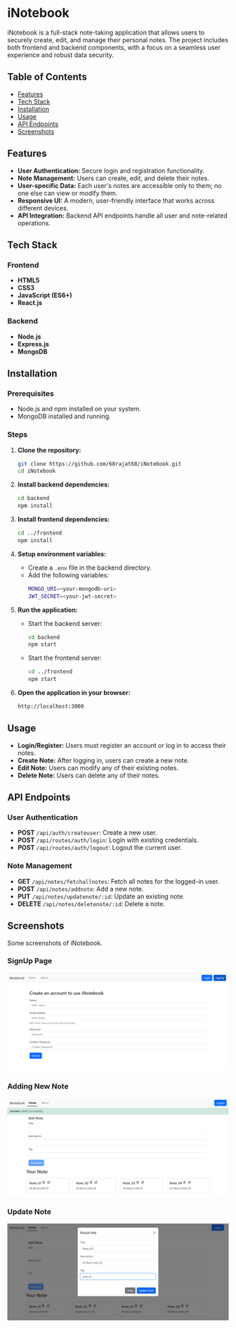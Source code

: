 
# iNotebook

iNotebook is a full-stack note-taking application that allows users to securely create, edit, and manage their personal notes. The project includes both frontend and backend components, with a focus on a seamless user experience and robust data security.

## Table of Contents

- [Features](#features)
- [Tech Stack](#tech-stack)
- [Installation](#installation)
- [Usage](#usage)
- [API Endpoints](#api-endpoints)
- [Screenshots](#screenshots)

## Features

- **User Authentication:** Secure login and registration functionality.
- **Note Management:** Users can create, edit, and delete their notes.
- **User-specific Data:** Each user's notes are accessible only to them; no one else can view or modify them.
- **Responsive UI:** A modern, user-friendly interface that works across different devices.
- **API Integration:** Backend API endpoints handle all user and note-related operations.

## Tech Stack

### Frontend
- **HTML5**
- **CSS3**
- **JavaScript (ES6+)**
- **React.js**

### Backend
- **Node.js**
- **Express.js**
- **MongoDB**

## Installation

### Prerequisites
- Node.js and npm installed on your system.
- MongoDB installed and running.

### Steps
1. **Clone the repository:**
    ```bash
    git clone https://github.com/68rajat68/iNotebook.git
    cd iNotebook
    ```

2. **Install backend dependencies:**
    ```bash
    cd backend
    npm install
    ```

3. **Install frontend dependencies:**
    ```bash
    cd ../frontend
    npm install
    ```

4. **Setup environment variables:**
    - Create a `.env` file in the backend directory.
    - Add the following variables:
      ```bash
      MONGO_URI=<your-mongodb-uri>
      JWT_SECRET=<your-jwt-secret>
      ```

5. **Run the application:**
    - Start the backend server:
      ```bash
      cd backend
      npm start
      ```
    - Start the frontend server:
      ```bash
      cd ../frontend
      npm start
      ```

6. **Open the application in your browser:**
    ```bash
    http://localhost:3000
    ```

## Usage

- **Login/Register:** Users must register an account or log in to access their notes.
- **Create Note:** After logging in, users can create a new note.
- **Edit Note:** Users can modify any of their existing notes.
- **Delete Note:** Users can delete any of their notes.

## API Endpoints

### User Authentication
- **POST** `/api/auth/createuser`: Create a new user.
- **POST** `/api/routes/auth/login`: Login with existing credentials.
- **POST** `/api/routes/auth/logout`: Logout the current user.

### Note Management
- **GET** `/api/notes/fetchallnotes`: Fetch all notes for the logged-in user.
- **POST** `/api/notes/addnote`: Add a new note.
- **PUT** `/api/notes/updatenote/:id`: Update an existing note.
- **DELETE** `/api/notes/deletenote/:id`: Delete a note.

## Screenshots
Some screenshots of iNotebook.

### SignUp Page
![Homepage Screenshot](images/signUp.png)

### Adding New Note
![Homepage Screenshot](images/addNote.png)

### Update Note
![Homepage Screenshot](images/updateNote.png)


